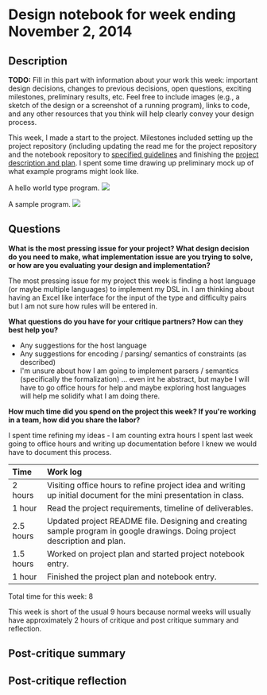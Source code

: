 # Design notebook for week ending November 2, 2014

## Description

**TODO:** Fill in this part with information about your work this week:
important design decisions, changes to previous decisions, open questions,
exciting milestones, preliminary results, etc. Feel free to include images
(e.g., a sketch of the design or a screenshot of a running program), links to
code, and any other resources that you think will help clearly convey your
design process.

This week, I made a start to the project. Milestones included setting up the project repository (including updating the read me for the project repository and the notebook repository to [specified guidelines](http://www.cs.hmc.edu/cs111/project.html#repo) and finishing the [project description and plan](http://www.cs.hmc.edu/cs111/project.html#description). I spent some time drawing up preliminary mock up of what example programs might look like. 

A hello world type program.
![](https://docs.google.com/drawings/d/1oSjX7MIUAJfmSEWhdJA7cH3WaUsSsQ8-Q_65wL1ZXeQ/pub?w=960&h=720)

A sample program. 
![](https://docs.google.com/drawings/d/1s66OigYr9tjV2eS_UL-D5rtic1B1mTxPinMK_0AyMF4/pub?w=960&h=720)

## Questions

**What is the most pressing issue for your project? What design decision do
you need to make, what implementation issue are you trying to solve, or how
are you evaluating your design and implementation?**

The most pressing issue for my project this week is finding a host language (or maybe multiple languages) to implement my DSL in. I am thinking about having an Excel like interface for the input of the type and difficulty pairs but I am not sure how rules will be entered in.


**What questions do you have for your critique partners? How can they best help
you?**

* Any suggestions for the host language 
* Any suggestions for encoding / parsing/ semantics of constraints (as described)
* I'm unsure about how I am going to implement parsers / semantics (specifically the formalization) ... even int he abstract, but maybe I will have to go office hours for help and maybe exploring host languages will help me solidify what I am doing there.  


**How much time did you spend on the project this week? If you're working in a
team, how did you share the labor?**

I spent time refining my ideas - I am counting extra hours I spent last week going to office hours and writing up documentation before I knew we would have to document this process. 

| Time | Work log |
|:-----|:---------|
| 2 hours | Visiting office hours to refine project idea and writing up initial document for the mini presentation in class. |
| 1 hour| Read the project requirements, timeline of deliverables. 
| 2.5 hours | Updated project README file. Designing and creating sample program in google drawings. Doing project description and plan. |
| 1.5 hours | Worked on project plan and started project notebook entry. |
| 1 hour | Finished the project plan and notebook entry. | 

Total time for this week: 8 

This week is short of the usual 9 hours because normal weeks will usually have approximately 2 hours of critique and post critique summary and reflection. 

## Post-critique summary

## Post-critique reflection
